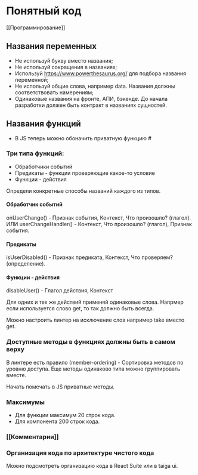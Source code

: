 # Понятный код
[[Программирование]]

## Названия переменных
- Не используй букву вместо названия;
- Не используй сокращения в названиях; 
- Используй https://www.powerthesaurus.org/ для подбора названия переменной;
- Не используй общие слова, например data. Названия должны соответствовать намерениям;
- Одинаковые названия на фронте, АПИ, бэкенде. До начала разработки должен быть контракт в названиях сущностей.

## Названия функций
- В JS теперь можно обоначить приватную функцию #

### Три типа функций:
- Обработчики событий
- Предикаты - функции проверяющие какое-то условие
- Функции - действия

Определи конкретные способы названий каждого из типов.

#### Обработчик событий
onUserChange() - Признак события, Контекст, Что произошло? (глагол).
ИЛИ
userChangeHandler() - Контекст, Что произошло? (глагол),  Признак события.

#### Предикаты
isUserDisabled() - Признак предиката, Контекст, Что проверяем? (определение).

#### Функции - действия
disableUser() - Глагол действия, Контекст

Для одних и тех же действий применяй одинаковые слова. Напрмер если используется слово get, то так должно быть всегда.

Можно настроить линтер на исключение слов например take вместо get.

### Доступные методы в функциях должны быть в самом верху
В линтере есть правило (member-ordering) - Сортировка методов по уровню доступа.
Еще методы одинаково типа можно группировать вместе.

Начать помечать в JS приватные методы.

### Максимумы
- Для функции максимум 20 строк кода.
- Для компонента 200 строк кода.

### [[Комментарии]]

### Организация кода по архитектуре чистого кода
 Можно подсмотреть организацию кода в React Suite или в taiga ui.